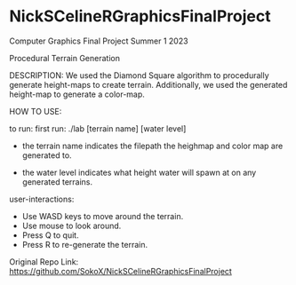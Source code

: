 # NickSCelineRGraphicsFinalProject
Computer Graphics Final Project Summer 1 2023

Procedural Terrain Generation

DESCRIPTION:
We used the Diamond Square algorithm to procedurally generate height-maps to create terrain. Additionally, we used the generated height-map to generate a color-map. 

HOW TO USE:

to run:
first run:
./lab [terrain name] [water level]

- the terrain name indicates the filepath the heighmap and color map are generated to.

- the water level indicates what height water will spawn
at on any generated terrains.

user-interactions:
- Use WASD keys to move around the terrain.
- Use mouse to look around. 
- Press Q to quit. 
- Press R to re-generate the terrain.

Original Repo Link: https://github.com/SokoX/NickSCelineRGraphicsFinalProject

